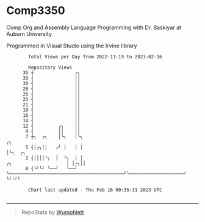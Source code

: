 # Comp3350
Comp Org and Assembly Language Programming with Dr. Baskiyar at Auburn University

Programmed in Visual Studio using the Irvine library

```
        Total Views per Day from 2022-11-19 to 2023-02-16

        Repository Views
      35 ┼               ╭╮
      33 ┤               ││
      30 ┤               ││
      28 ┤               ││
      26 ┤               ││
      23 ┤               ││
      21 ┤               ││
      19 ┤               ││
      16 ┤               ││
      14 ┤               ││
      12 ┤         ╭╮    ││
       9 ┤         ││    ││
       7 ┼╮  ╭╮    │╰╮   │╰╮                                                                ╭╮
       5 ┤│╭╮││   ╭╯ │   │ │                                                                │╰╮  ╭╮
       2 ┤││││╰╮  │  ╰╮  │ │                                          ╭╮                    │ │╭╮││
       0 ┤╰╯╰╯ ╰──╯   ╰──╯ ╰──────────────────────────────────────────╯╰────────────────────╯ ╰╯╰╯╰

        Chart last updated - Thu Feb 16 00:35:31 2023 UTC
        
```

---

> RepoStats by [Wumphlett](https://github.com/Wumphlett)
